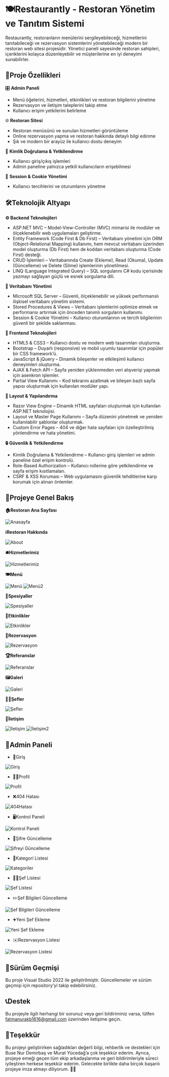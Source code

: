 # 🍽️Restaurantly - Restoran Yönetim ve Tanıtım Sistemi

Restaurantly, restoranların menülerini sergileyebileceği, hizmetlerini tanıtabileceği ve rezervasyon sistemlerini yönetebileceği modern bir restoran web sitesi projesidir. Yönetici paneli sayesinde restoran sahipleri, içeriklerini kolayca düzenleyebilir ve müşterilerine en iyi deneyimi sunabilirler.

## 🚀Proje Özellikleri
🎛️ **Admin Paneli**

- Menü öğelerini, hizmetleri, etkinlikleri ve restoran bilgilerini yönetme
- Rezervasyon ve iletişim taleplerini takip etme
- Kullanıcı erişim yetkilerini belirleme

🌐 **Restoran Sitesi**
- Restoran menüsünü ve sunulan hizmetleri görüntüleme
- Online rezervasyon yapma ve restoran hakkında detaylı bilgi edinme
- Şık ve modern bir arayüz ile kullanıcı dostu deneyim

🔐 **Kimlik Doğrulama & Yetkilendirme**
- Kullanıcı giriş/çıkış işlemleri
- Admin paneline yalnızca yetkili kullanıcıların erişebilmesi

🍪 **Session & Cookie Yönetimi**
- Kullanıcı tercihlerini ve oturumlarını yönetme

## 🛠️Teknolojik Altyapı
**⚙️ Backend Teknolojileri**
- ASP.NET MVC – Model-View-Controller (MVC) mimarisi ile modüler ve ölçeklenebilir web uygulamaları geliştirme.
- Entity Framework (Code First & Db First) – Veritabanı yönetimi için ORM (Object-Relational Mapping) kullanımı, hem mevcut veritabanı üzerinden model oluşturma (Db First) hem de koddan veritabanı oluşturma (Code First) desteği.
- CRUD İşlemleri – Veritabanında Create (Ekleme), Read (Okuma), Update (Güncelleme) ve Delete (Silme) işlemlerinin yönetilmesi.
- LINQ (Language Integrated Query) – SQL sorgularını C# kodu içerisinde yazmayı sağlayan güçlü ve esnek sorgulama dili.

**💾 Veritabanı Yönetimi**
- Microsoft SQL Server – Güvenli, ölçeklenebilir ve yüksek performanslı ilişkisel veritabanı yönetim sistemi.
- Stored Procedures & Views – Veritabanı işlemlerini optimize etmek ve performansı artırmak için önceden tanımlı sorguların kullanımı.
- Session & Cookie Yönetimi – Kullanıcı oturumlarının ve tercih bilgilerinin güvenli bir şekilde saklanması.

**🎨 Frontend Teknolojileri**
- HTML5 & CSS3 – Kullanıcı dostu ve modern web tasarımları oluşturma.
- Bootstrap – Duyarlı (responsive) ve mobil uyumlu tasarımlar için popüler bir CSS framework’ü.
- JavaScript & jQuery – Dinamik bileşenler ve etkileşimli kullanıcı deneyimleri oluşturma.
- AJAX & Fetch API – Sayfa yeniden yüklenmeden veri alışverişi yapmak için asenkron işlemler.
- Partial View Kullanımı – Kod tekrarını azaltmak ve bileşen bazlı sayfa yapısı oluşturmak için kullanılan modüler yapı.

**📑 Layout & Yapılandırma**
- Razor View Engine – Dinamik HTML sayfaları oluşturmak için kullanılan ASP.NET teknolojisi.
- Layout ve Master Page Kullanımı – Sayfa düzenini yönetmek ve yeniden kullanılabilir şablonlar oluşturmak.
- Custom Error Pages – 404 ve diğer hata sayfaları için özelleştirilmiş yönlendirme ve hata yönetimi.

**🔒 Güvenlik & Yetkilendirme**
- Kimlik Doğrulama & Yetkilendirme – Kullanıcı giriş işlemleri ve admin paneline özel erişim kontrolü.
- Role-Based Authorization – Kullanıcı rollerine göre yetkilendirme ve sayfa erişim kısıtlamaları.
- CSRF & XSS Koruması – Web uygulamasını güvenlik tehditlerine karşı korumak için alınan önlemler.

## 📸Projeye Genel Bakış

**🏠Restoran Ana Sayfası**

![Anasayfa](https://github.com/user-attachments/assets/a9a2982d-6c4c-450a-9b90-6fd279c1e766)

**ℹ️Restoran Hakkında**

![About](https://github.com/user-attachments/assets/70b8524b-2c12-4f04-a610-ba96fb6aeab2)

**🛎️Hizmetlerimiz**

![Hizmetlerimiz](https://github.com/user-attachments/assets/87b563a4-4d6e-44af-ad67-0b7bbf6fab95)

**🍽️Menü**

![Menü](https://github.com/user-attachments/assets/fb9f32fb-627e-498e-baf8-5c8a7166064a)
![Menü2](https://github.com/user-attachments/assets/2fe07607-a207-4e10-b618-c89ff6f222c2)

**🥗Spesiyaller**

![Spesiyaller](https://github.com/user-attachments/assets/07a51600-2cda-4d46-b6e5-38d8ea4d76c6)

**🎉Etkinlikler**

![Etkinlikler](https://github.com/user-attachments/assets/54b7372b-953d-431e-8c2b-502d162da00e)

**📅Rezervasyon**

![Rezervasyon](https://github.com/user-attachments/assets/abde328f-ff70-426f-94cd-fc1523a17c50)

**🏆Referanslar**

![Referanslar](https://github.com/user-attachments/assets/c221f68e-3d36-40b0-98e7-2d7f2a3a3dfa)

**🖼️Galeri**

![Galeri](https://github.com/user-attachments/assets/db2bd2a0-fdd6-4f59-8db7-c1be2ff33082)

**👨‍🍳Şefler**

![Şefler](https://github.com/user-attachments/assets/9dafe59a-32db-4591-b2ad-391c545426b5)

**💬İletişim**

![İletişim](https://github.com/user-attachments/assets/066e0474-a6e5-4f92-9889-bed57cf18745)
![İletişim2](https://github.com/user-attachments/assets/d6ad756c-2680-479a-bfa1-cd03002d8300)

## 👤Admin Paneli

- 🔑Giriş
 
![Giriş](https://github.com/user-attachments/assets/05268b1e-216b-44ef-a8f2-6fc91359c102)

- 👩‍💼Profil

![Profil](https://github.com/user-attachments/assets/76822c8b-b2bc-4a04-96b5-663294ab4bd8)

- ❌404 Hatası

![404Hatası](https://github.com/user-attachments/assets/4c9052f1-42cd-4c5b-b9dd-b03c51fe2753)

- 🖥️Kontrol Paneli

![Kontrol Paneli](https://github.com/user-attachments/assets/1d24965d-e6c6-434e-9bb9-40987f4b0afb)

- 🔐Şifre Güncelleme

![Şifreyi Güncelleme](https://github.com/user-attachments/assets/b6e26e37-e646-410f-a21d-5cdc51b6d3de)

- 📂Kategori Listesi

![Kategoriler](https://github.com/user-attachments/assets/5955abe5-9ccb-4898-99f9-701ba12a7982)

- 👨‍🍳Şef Listesi

![Şef Listesi](https://github.com/user-attachments/assets/3b824d30-22f8-4037-8232-d5a894a8140d)

- ✏️Şef Bilgileri Güncelleme 

![Şef Bilgileri Güncelleme](https://github.com/user-attachments/assets/3463b86b-1138-419e-b790-ab0fe87a3f8f)

- ➕Yeni Şef Ekleme

![Yeni Şef Ekleme](https://github.com/user-attachments/assets/4f84c715-5495-4268-935a-ca1bd200592e)

- ✉️Rezervasyon Listesi

![Rezervasyon Listesi](https://github.com/user-attachments/assets/bb98b635-94f5-4e55-83a4-c50c4f131b1b)

## 📜Sürüm Geçmişi
Bu proje Visual Studio 2022 ile geliştirilmiştir. Güncellemeler ve sürüm geçmişi için repository’yi takip edebilirsiniz.

## 📞Destek
Bu projeyle ilgili herhangi bir sorunuz veya geri bildiriminiz varsa, lütfen fatmanurakb1616@gmail.com üzerinden iletişime geçin.

## 🎉Teşekkür
Bu projeyi geliştirirken sağladıkları değerli bilgi, rehberlik ve destekleri için Buse Nur Demirbaş ve Murat Yücedağ’a çok teşekkür ederim. 
Ayrıca, projeye emeği geçen tüm ekip arkadaşlarıma ve geri bildirimleriyle süreci iyileştiren herkese teşekkür ederim. Gelecekte birlikte daha birçok başarılı projeye imza atmayı diliyorum. 🚀🙏

